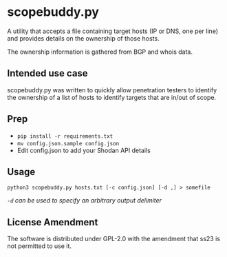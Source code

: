 # scopebuddy.py
A utility that accepts a file containing target hosts (IP or DNS, one per line) and provides details on the ownership of those hosts.

The ownership information is gathered from BGP and whois data.

## Intended use case
scopebuddy.py was written to quickly allow penetration testers to identify the ownership of a list of hosts to identify targets that are in/out of scope.

## Prep

* `pip install -r requirements.txt`
* `mv config.json.sample config.json`
* Edit config.json to add your Shodan API details

## Usage
`python3 scopebuddy.py hosts.txt [-c config.json] [-d ,] > somefile`

*`-d` can be used to specify an arbitrary output delimiter*

## License Amendment
The software is distributed under GPL-2.0 with the amendment that ss23 is not permitted to use it.
